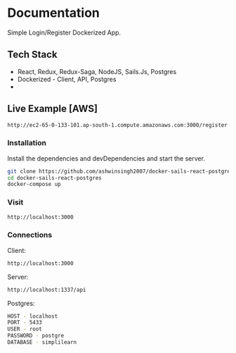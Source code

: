 # Documentation

Simple Login/Register Dockerized App. 

## Tech Stack
  - React, Redux, Redux-Saga, NodeJS, Sails.Js, Postgres
  - Dockerized - Client, API, Postgres
  - 
 ## Live Example [AWS]
  ```sh
http://ec2-65-0-133-101.ap-south-1.compute.amazonaws.com:3000/register
```


### Installation

Install the dependencies and devDependencies and start the server.

```sh
git clone https://github.com/ashwinsingh2007/docker-sails-react-postgres.git
cd docker-sails-react-postgres
docker-compose up
```
### Visit
```sh
http://localhost:3000
```




### Connections

Client:
```sh
http://localhost:3000
```

Server:
```sh
http://localhost:1337/api
```

Postgres:
```sh
HOST - localhost
PORT - 5433
USER - root
PASSWORD - postgre
DATABASE - simplilearn
```